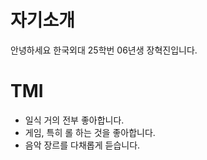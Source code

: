 # 자기소개

안녕하세요 한국외대 25학번 06년생 장혁진입니다.

# TMI

- 일식 거의 전부 좋아합니다.
- 게임, 특히 롤 하는 것을 좋아합니다.
- 음악 장르를 다채롭게 듣습니다.
